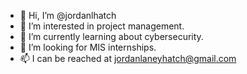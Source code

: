 - 👋 Hi, I’m @jordanlhatch
- 👀 I’m interested in project management.
- 🌱 I’m currently learning about cybersecurity.
- 💞️ I’m looking for MIS internships.
- 📫 I can be reached at jordanlaneyhatch@gmail.com

<!---
jordanlhatch/jordanlhatch is a ✨ special ✨ repository because its `README.md` (this file) appears on your GitHub profile.
You can click the Preview link to take a look at your changes.
--->

